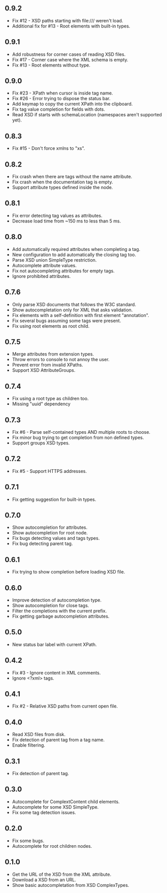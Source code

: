 ## 0.9.2
* Fix #12 - XSD paths starting with file:/// weren't load.
* Additional fix for #13 - Root elements with built-in types.

## 0.9.1
* Add robustness for corner cases of reading XSD files.
* Fix #17 - Corner case where the XML schema is empty.
* Fix #13 - Root elements without type.

## 0.9.0
* Fix #23 - XPath when cursor is inside tag name.
* Fix #26 - Error trying to dispose the status bar.
* Add keymap to copy the current XPath into the clipboard.
* Fix tag value completion for fields with dots.
* Read XSD if starts with schemaLocation (namespaces aren't supported yet).

## 0.8.3
* Fix #15 - Don't force xmlns to "xs".

## 0.8.2
* Fix crash when there are tags without the name attribute.
* Fix crash when the documentation tag is empty.
* Support attribute types defined inside the node.

## 0.8.1
* Fix error detecting tag values as attributes.
* Decrease load time from ~150 ms to less than 5 ms.

## 0.8.0
* Add automatically required attributes when completing a tag.
* New configuration to add automatically the closing tag too.
* Parse XSD union SimpleType restriction.
* Autocomplete attribute values.
* Fix not autocompleting attributes for empty tags.
* Ignore prohibited attributes.

## 0.7.6
* Only parse XSD documents that follows the W3C standard.
* Show autocompletation only for XML that asks validation.
* Fix elements with a self-definition with first element "annotation".
* Fix several bugs assuming some tags were present.
* Fix using root elements as root child.

## 0.7.5
* Merge attributes from extension types.
* Throw errors to console to not annoy the user.
* Prevent error from invalid XPaths.
* Support XSD AttributeGroups.

## 0.7.4
* Fix using a root type as children too.
* Missing "uuid" dependency

## 0.7.3
* Fix #6 - Parse self-contained types AND multiple roots to choose.
* Fix minor bug trying to get completion from non defined types.
* Support groups XSD types.

## 0.7.2
* Fix #5 - Support HTTPS addresses.

## 0.7.1
* Fix getting suggestion for built-in types.

## 0.7.0
* Show autocompletion for attributes.
* Show autocompletion for root node.
* Fix bugs detecting values and tags types.
* Fix bug detecting parent tag.

## 0.6.1
* Fix trying to show completion before loading XSD file.

## 0.6.0
* Improve detection of autocompletion type.
* Show autocompletion for close tags.
* Filter the completions with the current prefix.
* Fix getting garbage autocompletion attributes.

## 0.5.0
* New status bar label with current XPath.

## 0.4.2
* Fix #3 - Ignore content in XML comments.
* Ignore <?xml> tags.

## 0.4.1
* Fix #2 - Relative XSD paths from current open file.

## 0.4.0
* Read XSD files from disk.
* Fix detection of parent tag from a tag name.
* Enable filtering.

## 0.3.1
* Fix detection of parent tag.

## 0.3.0
* Autocomplete for ComplextContent child elements.
* Autocomplete for some XSD SimpleType.
* Fix some tag detection issues.

## 0.2.0
* Fix some bugs.
* Autocomplete for root children nodes.

## 0.1.0
* Get the URL of the XSD from the XML attribute.
* Download a XSD from an URL.
* Show basic autocompletation from XSD ComplexTypes.
